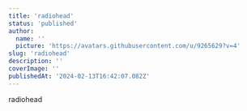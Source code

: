 ```yaml
---
title: 'radiohead'
status: 'published'
author:
  name: ''
  picture: 'https://avatars.githubusercontent.com/u/9265629?v=4'
slug: 'radiohead'
description: ''
coverImage: ''
publishedAt: '2024-02-13T16:42:07.082Z'
---
```


radiohead